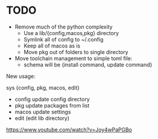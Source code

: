 # TODO

- Remove much of the python complexity
  - Use a lib/{config,macos,pkg} directory
  - Symlink all of config to ~/.config
  - Keep all of macos as is
  - Move pkg out of folders to single directory
- Move toolchain management to simple toml file:
  - schema will be {install command, update command}

New usage:

sys {config, pkg, macos, edit}

- config update config directory
- pkg update packages from list
- macos update settings
- edit (edit lib directory)

https://www.youtube.com/watch?v=Joy4wPaPGBo
